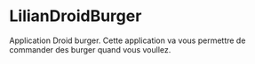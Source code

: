 # LilianDroidBurger
Application Droid burger.
Cette application va vous permettre de commander des burger quand vous voullez.
